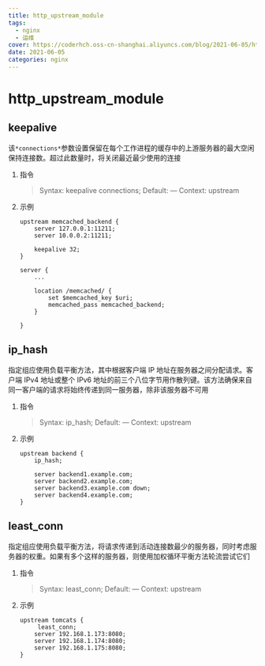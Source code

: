 ```yaml
---
title: http_upstream_module
tags:
  - nginx
  - 运维
cover: https://coderhch.oss-cn-shanghai.aliyuncs.com/blog/2021-06-05/http_upstream_module/17375069_p0_master1200.jpg
date: 2021-06-05
categories: nginx
---
```


# http_upstream_module

## keepalive

该`*connections*`参数设置保留在每个工作进程的缓存中的上游服务器的最大空闲保持连接数。超过此数量时，将关闭最近最少使用的连接

1. 指令

   > Syntax: keepalive connections;
   > Default: —
   > Context: upstream

2. 示例

   ```
   upstream memcached_backend {
       server 127.0.0.1:11211;
       server 10.0.0.2:11211;

       keepalive 32;
   }

   server {
       ...

       location /memcached/ {
           set $memcached_key $uri;
           memcached_pass memcached_backend;
       }

   }
   ```

## ip_hash

指定组应使用负载平衡方法，其中根据客户端 IP 地址在服务器之间分配请求。客户端 IPv4 地址或整个 IPv6 地址的前三个八位字节用作散列键。该方法确保来自同一客户端的请求将始终传递到同一服务器，除非该服务器不可用

1. 指令

   > Syntax: ip_hash;
   > Default: —
   > Context: upstream

2. 示例

   ```
   upstream backend {
       ip_hash;

       server backend1.example.com;
       server backend2.example.com;
       server backend3.example.com down;
       server backend4.example.com;
   }
   ```

## least_conn

指定组应使用负载平衡方法，将请求传递到活动连接数最少的服务器，同时考虑服务器的权重。如果有多个这样的服务器，则使用加权循环平衡方法轮流尝试它们

1. 指令

   > Syntax: least_conn;
   > Default: —
   > Context: upstream

2. 示例

   ```
   upstream tomcats {
      	least_conn;
       server 192.168.1.173:8080;
       server 192.168.1.174:8080;
       server 192.168.1.175:8080;
   }
   ```
